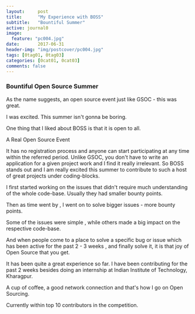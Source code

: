 ```yaml
---
layout:     post
title:      "My Experience with BOSS"
subtitle:   "Bountiful Summer"
active: journal0
image:
  feature: "pc004.jpg"
date:       2017-06-31
header-img: "img/postcover/pc004.jpg"
tags: [0tag01, 0tag03]
categories: [0cat01, 0cat03]
comments: false
---
```





### Bountiful Open Source Summer

As the name suggests, an open source event just like GSOC - this was great.

I was excited. This summer isn't gonna be boring.


One thing that I liked about BOSS is that it is open to all.

A Real Open Source Event

It has no registration process and anyone can start participating at any time within the referred period. Unlike GSOC, you don't have to write an application for a given project work and I find it really irrelevant. So BOSS stands out and I am really excited this summer to contribute to such a host of great projects under coding-blocks.

I first started working on the issues that didn't require much understanding of the whole code-base. Usually they had smaller bounty points.

Then as time went by , I went on to solve bigger issues - more bounty points.

Some of the issues were simple , while others made a big impact on the respective code-base.

And when people come to a place to solve a specific bug or issue which has been active for the past 2 - 3 weeks , and finally solve it, it is that joy of Open Source that you get.

It has been quite a great experience so far. I have been contributing for the past 2 weeks besides doing an internship at Indian Institute of Technology, Kharagpur.

A cup of coffee, a good network connection and that's how I go on Open Sourcing.


Currently within top 10 contributors in the competition.
